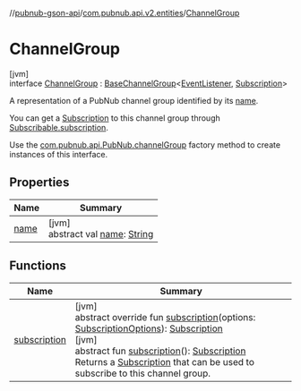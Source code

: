 //[pubnub-gson-api](../../../index.md)/[com.pubnub.api.v2.entities](../index.md)/[ChannelGroup](index.md)

# ChannelGroup

[jvm]\
interface [ChannelGroup](index.md) : [BaseChannelGroup](../../../../../pubnub-core/pubnub-core-api/pubnub-core-api/com.pubnub.api.v2.entities/-base-channel-group/index.md)&lt;[EventListener](../../com.pubnub.api.v2.callbacks/-event-listener/index.md), [Subscription](../../com.pubnub.api.v2.subscriptions/-subscription/index.md)&gt; 

A representation of a PubNub channel group identified by its [name](../../../../../pubnub-core/pubnub-core-api/com.pubnub.api.v2.entities/-channel-group/name.md).

You can get a [Subscription](../../com.pubnub.api.v2.subscriptions/-subscription/index.md) to this channel group through [Subscribable.subscription](../../../../../pubnub-core/pubnub-core-api/pubnub-core-api/com.pubnub.api.v2.entities/-subscribable/subscription.md).

Use the [com.pubnub.api.PubNub.channelGroup](../../com.pubnub.api/-pub-nub/channel-group.md) factory method to create instances of this interface.

## Properties

| Name | Summary |
|---|---|
| [name](index.md#-646709597%2FProperties%2F126356644) | [jvm]<br>abstract val [name](index.md#-646709597%2FProperties%2F126356644): [String](https://kotlinlang.org/api/latest/jvm/stdlib/kotlin/-string/index.html) |

## Functions

| Name | Summary |
|---|---|
| [subscription](index.md#-834878749%2FFunctions%2F126356644) | [jvm]<br>abstract override fun [subscription](index.md#-834878749%2FFunctions%2F126356644)(options: [SubscriptionOptions](../../../../../pubnub-core/pubnub-core-api/pubnub-core-api/com.pubnub.api.v2.subscriptions/-subscription-options/index.md)): [Subscription](../../com.pubnub.api.v2.subscriptions/-subscription/index.md)<br>[jvm]<br>abstract fun [subscription](subscription.md)(): [Subscription](../../com.pubnub.api.v2.subscriptions/-subscription/index.md)<br>Returns a [Subscription](../../com.pubnub.api.v2.subscriptions/-subscription/index.md) that can be used to subscribe to this channel group. |
